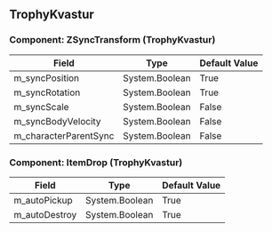 ## TrophyKvastur

### Component: ZSyncTransform (TrophyKvastur)

|Field|Type|Default Value|
|---|---|---|
|m_syncPosition|System.Boolean|True|
|m_syncRotation|System.Boolean|True|
|m_syncScale|System.Boolean|False|
|m_syncBodyVelocity|System.Boolean|False|
|m_characterParentSync|System.Boolean|False|

### Component: ItemDrop (TrophyKvastur)

|Field|Type|Default Value|
|---|---|---|
|m_autoPickup|System.Boolean|True|
|m_autoDestroy|System.Boolean|True|

